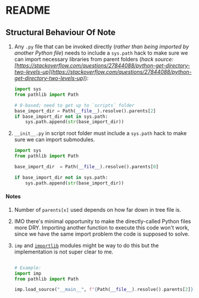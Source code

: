 # README

## Structural Behaviour Of Note

1. Any `.py` file that can be invoked directly (_rather than being imported by another Python file_) needs to include a `sys.path` hack to make sure we can import necessary libraries from parent folders (_hack source: [https://stackoverflow.com/questions/27844088/python-get-directory-two-levels-up](https://stackoverflow.com/questions/27844088/python-get-directory-two-levels-up)_):

    ```python
    import sys
    from pathlib import Path

    # 0-based; need to get up to `scripts` folder
    base_import_dir = Path(__file__).resolve().parents[2]
    if base_import_dir not in sys.path:
        sys.path.append(str(base_import_dir))
    ```

2. `__init__.py` in script root folder must include a `sys.path` hack to make sure we can import submodules.

    ```python
    import sys
    from pathlib import Path

    base_import_dir  = Path(__file__).resolve().parents[0]

    if base_import_dir not in sys.path:
        sys.path.append(str(base_import_dir))
    ```


#### Notes

1. Number of `parents[x]` used depends on how far down in tree file is.

2. IMO there's minimal opportunity to make the directly-called Python files more DRY. Importing another function to execute this code won't work, since we have the same import problem the code is supposed to solve.

3. `imp` and [`importlib`](https://docs.python.org/3/library/importlib.html) modules might be way to do this but the implementation is not super clear to me.

    ```python
    
    # Example:
    import imp
    from pathlib import Path

    imp.load_source("__main__", f"{Path(__file__).resolve().parents[2]}/__init__.py")
    ```